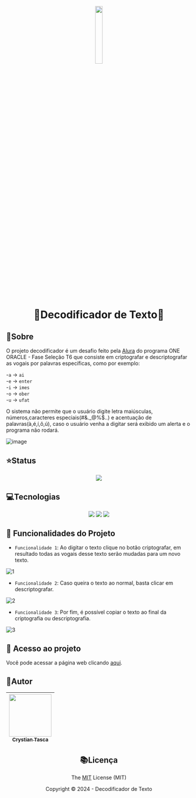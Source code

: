 

<div align="center">
 <img width="20%" src="https://github.com/Legolas-2023/Decodificador/assets/151743336/ba9f13d8-1755-4e5e-8780-03106f47a38f">

<h1>
  
  **:closed_lock_with_key:Decodificador de Texto:closed_lock_with_key:**
  
</h1>
</div>

## :bookmark_tabs:Sobre
  <p>
   
   O projeto decodificador é um desafio feito pela [Alura](https://www.alura.com.br) do programa ONE ORACLE - Fase Seleção T6 que consiste em criptografar e descriptografar as vogais por palavras específicas, como por exemplo:

  </p>

<div>
  
  -`a` -> `ai` <br>
  -`e` -> `enter` <br>
  -`i` -> `imes` <br>
  -`o` -> `ober` <br>
  -`u` -> `ufat` 

</div>

<p>
  
  O sistema não permite que o usuário digite letra maiúsculas, números,caracteres especiais(#&._@%$..) e acentuação de palavras(à,é,í,ô,ú), caso o usuário venha a digitar será exibido um alerta e o programa não rodará.
</p>

![image](https://github.com/Legolas-2023/Decodificador/assets/151743336/02d1a122-850b-4bdb-ae1c-7d3bb8274203)

## :star:Status
<div align="center">

<img src="https://img.shields.io/badge/FINALIZADO-green?style=flat&label=STATUS&labelColor=black">

</div>

## :computer:Tecnologias
<div align="center">

<img src="https://img.shields.io/badge/HTML5-%23E34F26?style=for-the-badge&logo=html5&labelColor=black">

<img src="https://img.shields.io/badge/CSS3-black?style=for-the-badge&logo=css3&labelColor=%231572B6">

<img src="https://img.shields.io/badge/JavaScript-%23F7DF1E?style=for-the-badge&logo=javascript&logoColor=%23F7DF1E&labelColor=black">

</div>

## :hammer: Funcionalidades do Projeto
- `Funcionalidade 1`: Ao digitar o texto clique no botão criptografar, em resultado todas as vogais desse texto serão mudadas para um novo texto.

![1](https://github.com/Legolas-2023/Decodificador/assets/151743336/006f4ee4-83c5-42cb-a8c4-211acf6f0937)


- `Funcionalidade 2`: Caso queira o texto ao normal, basta clicar em descriptografar.

![2](https://github.com/Legolas-2023/Decodificador/assets/151743336/457627a0-957a-4f00-a5ce-207616582689)

- `Funcionalidade 3`: Por fim, é possível copiar o texto ao final da criptografia ou descriptografia.

![3](https://github.com/Legolas-2023/Decodificador/assets/151743336/92873288-6cd2-45af-9e6c-77b85fba8b97)
  
## 📁 Acesso ao projeto
Você pode acessar a página web clicando [aqui](https://decodificador-gilt.vercel.app).

## :bust_in_silhouette:Autor

| [<img loading="lazy" src="https://avatars.githubusercontent.com/u/151743336?s=400&u=d8307a26ed9672d44b55295e016a1c097809dd18&v=4" width=115><br><sub>Crystian Tasca</sub>](https://github.com/Legolas-2023) |
| :---: |

<div align="center">
 
 ## :books:Licença

 The [MIT](https://github.com/Legolas-2023/IMC/blob/main/LICENSE) License (MIT)

Copyright ©️ 2024 - Decodificador de Texto
</div>
